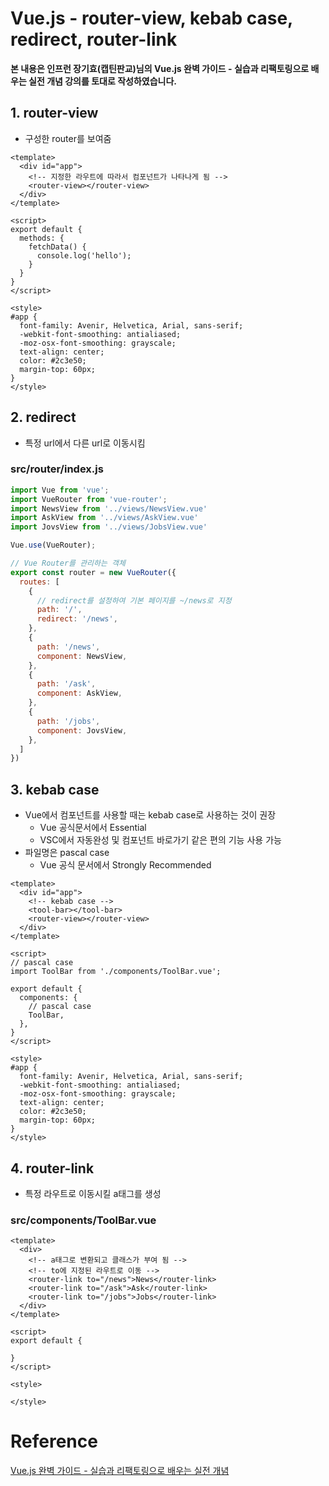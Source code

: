 # Vue.js - router-view, kebab case, redirect, router-link

**본 내용은 인프런 장기효(캡틴판교)님의 Vue.js 완벽 가이드 - 실습과 리팩토링으로 배우는 실전 개념 강의를 토대로 작성하였습니다.**



## 1. router-view

* 구성한 router를 보여줌

```Vue
<template>
  <div id="app">
    <!-- 지정한 라우트에 따라서 컴포넌트가 나타나게 됨 -->
    <router-view></router-view>
  </div>
</template>

<script>
export default {
  methods: {
    fetchData() {
      console.log('hello');
    }
  }
}
</script>

<style>
#app {
  font-family: Avenir, Helvetica, Arial, sans-serif;
  -webkit-font-smoothing: antialiased;
  -moz-osx-font-smoothing: grayscale;
  text-align: center;
  color: #2c3e50;
  margin-top: 60px;
}
</style>

```



## 2. redirect

* 특정 url에서 다른 url로 이동시킴

### src/router/index.js

```JavaScript
import Vue from 'vue';
import VueRouter from 'vue-router';
import NewsView from '../views/NewsView.vue'
import AskView from '../views/AskView.vue'
import JovsView from '../views/JobsView.vue'

Vue.use(VueRouter);

// Vue Router를 관리하는 객체
export const router = new VueRouter({
  routes: [
    {
      // redirect를 설정하여 기본 페이지를 ~/news로 지정
      path: '/',
      redirect: '/news',
    },
    {
      path: '/news',
      component: NewsView,
    },
    {
      path: '/ask',
      component: AskView,
    },
    {
      path: '/jobs',
      component: JovsView,
    },
  ]
})
```



## 3. kebab case

* Vue에서 컴포넌트를 사용할 때는 kebab case로 사용하는 것이 권장
  * Vue 공식문서에서 Essential
  * VSC에서 자동완성 및 컴포넌트 바로가기 같은 편의 기능 사용 가능
* 파일명은 pascal case
  * Vue 공식 문서에서 Strongly Recommended

```vue
<template>
  <div id="app">
    <!-- kebab case -->
    <tool-bar></tool-bar>
    <router-view></router-view>
  </div>
</template>

<script>
// pascal case
import ToolBar from './components/ToolBar.vue';

export default {
  components: {
    // pascal case
    ToolBar,
  },
}
</script>

<style>
#app {
  font-family: Avenir, Helvetica, Arial, sans-serif;
  -webkit-font-smoothing: antialiased;
  -moz-osx-font-smoothing: grayscale;
  text-align: center;
  color: #2c3e50;
  margin-top: 60px;
}
</style>

```



## 4. router-link

* 특정 라우트로 이동시킬 a태그를 생성



### src/components/ToolBar.vue

```Vue
<template>
  <div>
    <!-- a태그로 변환되고 클래스가 부여 됨 -->
    <!-- to에 지정된 라우트로 이동 -->
    <router-link to="/news">News</router-link>
    <router-link to="/ask">Ask</router-link>
    <router-link to="/jobs">Jobs</router-link>
  </div>
</template>

<script>
export default {

}
</script>

<style>

</style>
```





# Reference

[Vue.js 완벽 가이드 - 실습과 리팩토링으로 배우는 실전 개념](https://www.inflearn.com/course/vue-js/dashboard)

